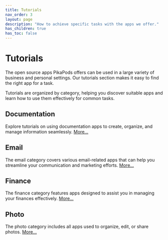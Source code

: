 ```yaml
---
title: Tutorials
nav_order: 3
layout: page
description: "How to achieve specific tasks with the apps we offer."
has_children: true
has_toc: false
---
```


# Tutorials

The open source apps PikaPods offers can be used in a large variety of business and personal settings. Our tutorials section makes it easy to find the right app for a task.

Tutorials are organized by category, helping you discover suitable apps and learn how to use them effectively for common tasks.

## Documentation

Explore tutorials on using documentation apps to create, organize, and manage information seamlessly. [More…](documentation)

## Email

The email category covers various email-related apps that can help you streamline your communication and marketing efforts. [More…](email)

## Finance

The finance category features apps designed to assist you in managing your finances effectively. [More…](finance)

## Photo

The photo category includes all apps used to organize, edit, or share photos. [More…](photo)
